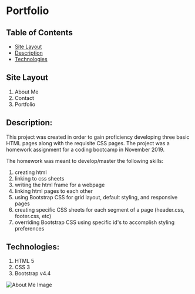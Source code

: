 # Portfolio

## Table of Contents
* [Site Layout](#site-layout)
* [Description](#description)
* [Technologies](#technologies)


## Site Layout 
  1. About Me
  2. Contact
  3. Portfolio

## Description:
This project was created in order to gain proficiency developing three basic HTML pages along with the requisite CSS pages. The project was a homework assignment for a coding bootcamp in November 2019. 

The homework was meant to develop/master the following skills:
  1. creating html <head>
  2. linking <head> to css sheets
  3. writing the html frame for a webpage
  4. linking html pages to each other 
  5. using Bootstrap CSS for grid layout, default styling, and responsive pages
  6. creating specific CSS sheets for each segment of a page (header.css, footer.css, etc)
  7. overriding Bootstrap CSS using specific id's to accomplish styling preferences
 
 ## Technologies:
 1. HTML 5
 2. CSS 3
 3. Bootstrap v4.4
  
  ![About Me Image](./images/ReadMeImage.jpg)
  
